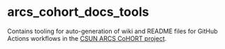 # arcs_cohort_docs_tools

Contains tooling for auto-generation of wiki and README files for GitHub Actions workflows in the [CSUN ARCS CoHORT project](https://github.com/csun-arcs/arcs_cohort).
